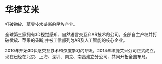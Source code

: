 # 华捷艾米

打破微软、苹果技术垄断的民族企业。

全球第三家拥有3D视觉感知、自然语言交互和AR技术的公司，全部自主产权并打破微软、苹果的垄断;并被工信部列为AR及人工智能的核心企业。

2010年开始3D体感交互技术和深度学习的研发，2014年华捷艾米公司正式成立，现在已经在北京、上海、深圳、南京、南昌建立分公司，共同开拓全国布局。
